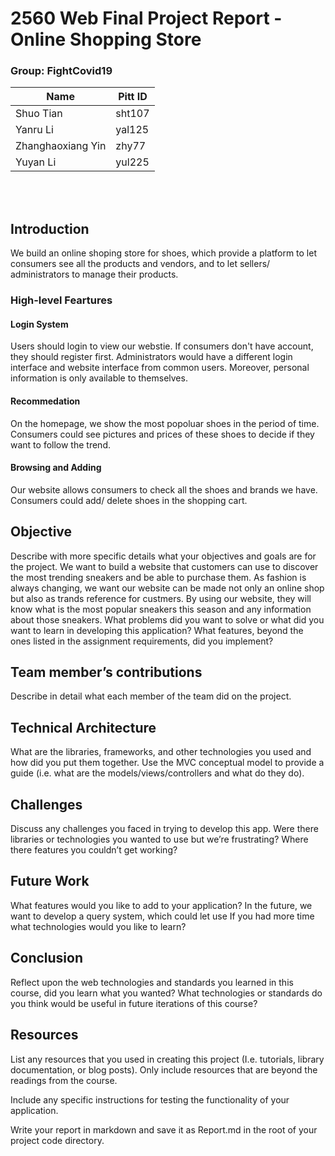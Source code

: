 # 2560 Web Final Project Report - Online Shopping Store

### Group: FightCovid19

| Name              | Pitt ID |
| ----------------- | ------- |
| Shuo Tian         | sht107  |
| Yanru Li          | yal125  |
| Zhanghaoxiang Yin | zhy77   |
| Yuyan Li          | yul225  |

<br><br>

## Introduction
We build an online shoping store for shoes, which provide a platform to let consumers see all the products and vendors, 
and to let sellers/ administrators to manage their products. 

### High-level Feartures
#### Login System
Users should login to view our webstie. If consumers don't have account, they should register first. 
Administrators would have a different login interface and website interface from common users. 
Moreover, personal information is only available to themselves.
#### Recommedation
On the homepage, we show the most popoluar shoes in the period of time. 
Consumers could see pictures and prices of these shoes to decide if they want to follow the trend.
#### Browsing and Adding
Our website allows consumers to check all the shoes and brands we have. 
Consumers could add/ delete shoes in the shopping cart.

## Objective

Describe with more specific details what your objectives and goals are for the project. 
We want to build a website that customers can use to discover the most trending sneakers and be able to purchase them. As
 fashion is always changing, we want our website can be made not only an online shop but also as trands reference for custmers.
 By using our website, they will know what is the most popular sneakers this season and any information about those sneakers.
What problems did you want to solve or what did you want to learn in developing this application? 
What features, beyond the ones listed in the assignment requirements, did you implement?

## Team member’s contributions

Describe in detail what each member of the team did on the project.

## Technical Architecture

What are the libraries, frameworks, and other technologies you used and how did you put them together. 
Use the MVC conceptual model to provide a guide (i.e. what are the models/views/controllers and what do they do).

## Challenges

Discuss any challenges you faced in trying to develop this app. 
Were there libraries or technologies you wanted to use but we’re frustrating? 
Where there features you couldn’t get working?

## Future Work
What features would you like to add to your application? 
In the future, we want to develop a query system, which could let use
If you had more time what technologies would you like to learn?

## Conclusion

Reflect upon the web technologies and standards you learned in this course, 
did you learn what you wanted? What technologies or standards do you think would be useful in future iterations of this course?

## Resources

List any resources that you used in creating this project (I.e. tutorials, library documentation, or blog posts). Only include resources that are beyond the readings from the course.

Include any specific instructions for testing the functionality of your application.

Write your report in markdown and save it as Report.md in the root of your project code directory.
